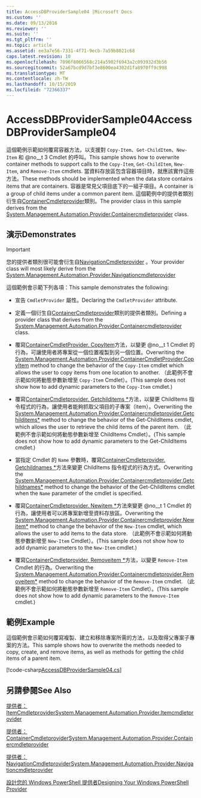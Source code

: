 ```yaml
---
title: AccessDBProviderSample04 |Microsoft Docs
ms.custom: ''
ms.date: 09/13/2016
ms.reviewer: ''
ms.suite: ''
ms.tgt_pltfrm: ''
ms.topic: article
ms.assetid: ee3a7e56-7331-4f71-9ecb-7a59b8021c68
caps.latest.revision: 10
ms.openlocfilehash: 7096f8066568c214a5902f6943a2c093932d3b56
ms.sourcegitcommit: 52a67bcd9d7bf3e8600ea4302d1fa8970ff9c998
ms.translationtype: MT
ms.contentlocale: zh-TW
ms.lasthandoff: 10/15/2019
ms.locfileid: "72366337"
---
```

# <a name="accessdbprovidersample04"></a><span data-ttu-id="c0598-102">AccessDBProviderSample04</span><span class="sxs-lookup"><span data-stu-id="c0598-102">AccessDBProviderSample04</span></span>

<span data-ttu-id="c0598-103">這個範例示範如何覆寫容器方法，以支援對 `Copy-Item`、`Get-ChildItem`、`New-Item` 和 @no__t 3 Cmdlet 的呼叫。</span><span class="sxs-lookup"><span data-stu-id="c0598-103">This sample shows how to overwrite container methods to support calls to the `Copy-Item`, `Get-ChildItem`, `New-Item`, and `Remove-Item` cmdlets.</span></span> <span data-ttu-id="c0598-104">當資料存放區包含容器項目時，就應該實作這些方法。</span><span class="sxs-lookup"><span data-stu-id="c0598-104">These methods should be implemented when the data store contains items that are containers.</span></span> <span data-ttu-id="c0598-105">容器是常見父項目底下的一組子項目。</span><span class="sxs-lookup"><span data-stu-id="c0598-105">A container is a group of child items under a common parent item.</span></span> <span data-ttu-id="c0598-106">這個範例中的提供者類別衍生自[ContainerCmdletprovider](/dotnet/api/System.Management.Automation.Provider.ContainerCmdletProvider)類別。</span><span class="sxs-lookup"><span data-stu-id="c0598-106">The provider class in this sample derives from the [System.Management.Automation.Provider.Containercmdletprovider](/dotnet/api/System.Management.Automation.Provider.ContainerCmdletProvider) class.</span></span>

## <a name="demonstrates"></a><span data-ttu-id="c0598-107">演示</span><span class="sxs-lookup"><span data-stu-id="c0598-107">Demonstrates</span></span>

> [!IMPORTANT]
> <span data-ttu-id="c0598-108">您的提供者類別很可能會衍生自[NavigationCmdletprovider](/dotnet/api/System.Management.Automation.Provider.NavigationCmdletProvider) 。</span><span class="sxs-lookup"><span data-stu-id="c0598-108">Your provider class will most likely derive from the [System.Management.Automation.Provider.Navigationcmdletprovider](/dotnet/api/System.Management.Automation.Provider.NavigationCmdletProvider)</span></span>

<span data-ttu-id="c0598-109">這個範例會示範下列各項：</span><span class="sxs-lookup"><span data-stu-id="c0598-109">This sample demonstrates the following:</span></span>

- <span data-ttu-id="c0598-110">宣告 `CmdletProvider` 屬性。</span><span class="sxs-lookup"><span data-stu-id="c0598-110">Declaring the `CmdletProvider` attribute.</span></span>

- <span data-ttu-id="c0598-111">定義一個衍生自[ContainerCmdletprovider](/dotnet/api/System.Management.Automation.Provider.ContainerCmdletProvider)類別的提供者類別。</span><span class="sxs-lookup"><span data-stu-id="c0598-111">Defining a provider class that derives from the [System.Management.Automation.Provider.Containercmdletprovider](/dotnet/api/System.Management.Automation.Provider.ContainerCmdletProvider) class.</span></span>

- <span data-ttu-id="c0598-112">覆寫[ContainerCmdletProvider. CopyItem](/dotnet/api/System.Management.Automation.Provider.ContainerCmdletProvider.CopyItem)方法，以變更 @no__t 1 Cmdlet 的行為，可讓使用者將專案從一個位置複製到另一個位置。</span><span class="sxs-lookup"><span data-stu-id="c0598-112">Overwriting the [System.Management.Automation.Provider.ContainerCmdletProvider.CopyItem](/dotnet/api/System.Management.Automation.Provider.ContainerCmdletProvider.CopyItem) method to change the behavior of the `Copy-Item` cmdlet which allows the user to copy items from one location to another.</span></span> <span data-ttu-id="c0598-113">（此範例不會示範如何將動態參數新增至 `Copy-Item` Cmdlet）。</span><span class="sxs-lookup"><span data-stu-id="c0598-113">(This sample does not show how to add dynamic parameters to the `Copy-Item` cmdlet.)</span></span>

- <span data-ttu-id="c0598-114">覆寫[ContainerCmdletprovider. Getchilditems \*](/dotnet/api/System.Management.Automation.Provider.ContainerCmdletProvider.GetChildItems)方法，以變更 ChildItems 指令程式的行為，讓使用者能夠抓取父項目的子專案（item）。</span><span class="sxs-lookup"><span data-stu-id="c0598-114">Overwriting the [System.Management.Automation.Provider.Containercmdletprovider.Getchilditems\*](/dotnet/api/System.Management.Automation.Provider.ContainerCmdletProvider.GetChildItems) method to change the behavior of the Get-ChildItems cmdlet, which allows the user to retrieve the child items of the parent item.</span></span> <span data-ttu-id="c0598-115">（此範例不會示範如何將動態參數新增至 ChildItems Cmdlet）。</span><span class="sxs-lookup"><span data-stu-id="c0598-115">(This sample does not show how to add dynamic parameters to the Get-ChildItems cmdlet.)</span></span>

- <span data-ttu-id="c0598-116">當指定 Cmdlet 的 `Name` 參數時，覆寫[ContainerCmdletprovider. Getchildnames \*](/dotnet/api/System.Management.Automation.Provider.ContainerCmdletProvider.GetChildNames)方法來變更 ChildItems 指令程式的行為方式。</span><span class="sxs-lookup"><span data-stu-id="c0598-116">Overwriting the [System.Management.Automation.Provider.Containercmdletprovider.Getchildnames\*](/dotnet/api/System.Management.Automation.Provider.ContainerCmdletProvider.GetChildNames) method to change the behavior of the Get-ChildItems cmdlet when the `Name` parameter of the cmdlet is specified.</span></span>

- <span data-ttu-id="c0598-117">覆寫[ContainerCmdletprovider. Newitem \*](/dotnet/api/System.Management.Automation.Provider.ContainerCmdletProvider.NewItem)方法來變更 @no__t 1 Cmdlet 的行為，讓使用者可以將專案新增至資料存放區。</span><span class="sxs-lookup"><span data-stu-id="c0598-117">Overwriting the [System.Management.Automation.Provider.Containercmdletprovider.Newitem\*](/dotnet/api/System.Management.Automation.Provider.ContainerCmdletProvider.NewItem) method to change the behavior of the `New-Item` cmdlet, which allows the user to add items to the data store.</span></span> <span data-ttu-id="c0598-118">（此範例不會示範如何將動態參數新增至 `New-Item` Cmdlet）。</span><span class="sxs-lookup"><span data-stu-id="c0598-118">(This sample does not show how to add dynamic parameters to the `New-Item` cmdlet.)</span></span>

- <span data-ttu-id="c0598-119">覆寫[ContainerCmdletprovider. Removeitem \*](/dotnet/api/System.Management.Automation.Provider.ContainerCmdletProvider.RemoveItem)方法，以變更 `Remove-Item` Cmdlet 的行為。</span><span class="sxs-lookup"><span data-stu-id="c0598-119">Overwriting the [System.Management.Automation.Provider.Containercmdletprovider.Removeitem\*](/dotnet/api/System.Management.Automation.Provider.ContainerCmdletProvider.RemoveItem) method to change the behavior of the `Remove-Item` cmdlet.</span></span> <span data-ttu-id="c0598-120">（此範例不會示範如何將動態參數新增至 `Remove-Item` Cmdlet）。</span><span class="sxs-lookup"><span data-stu-id="c0598-120">(This sample does not show how to add dynamic parameters to the `Remove-Item` cmdlet.)</span></span>

## <a name="example"></a><span data-ttu-id="c0598-121">範例</span><span class="sxs-lookup"><span data-stu-id="c0598-121">Example</span></span>

<span data-ttu-id="c0598-122">這個範例會示範如何覆寫複製、建立和移除專案所需的方法，以及取得父專案子專案的方法。</span><span class="sxs-lookup"><span data-stu-id="c0598-122">This sample shows how to overwrite the methods needed to copy, create, and remove items, as well as methods for getting the child items of a parent item.</span></span>

[!code-csharp[AccessDBProviderSample04.cs](../../../../powershell-sdk-samples/SDK-2.0/csharp/AccessDBProviderSample06/AccessDBProviderSample06.cs#L11-L1635 "AccessDBProviderSample04.cs")]

## <a name="see-also"></a><span data-ttu-id="c0598-123">另請參閱</span><span class="sxs-lookup"><span data-stu-id="c0598-123">See Also</span></span>

[<span data-ttu-id="c0598-124">提供者： ItemCmdletprovider</span><span class="sxs-lookup"><span data-stu-id="c0598-124">System.Management.Automation.Provider.Itemcmdletprovider</span></span>](/dotnet/api/System.Management.Automation.Provider.ItemCmdletProvider)

[<span data-ttu-id="c0598-125">提供者： ContainerCmdletprovider</span><span class="sxs-lookup"><span data-stu-id="c0598-125">System.Management.Automation.Provider.Containercmdletprovider</span></span>](/dotnet/api/System.Management.Automation.Provider.ContainerCmdletProvider)

[<span data-ttu-id="c0598-126">提供者： NavigationCmdletprovider</span><span class="sxs-lookup"><span data-stu-id="c0598-126">System.Management.Automation.Provider.Navigationcmdletprovider</span></span>](/dotnet/api/System.Management.Automation.Provider.NavigationCmdletProvider)

[<span data-ttu-id="c0598-127">設計您的 Windows PowerShell 提供者</span><span class="sxs-lookup"><span data-stu-id="c0598-127">Designing Your Windows PowerShell Provider</span></span>](./provider-types.md)
